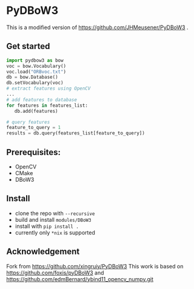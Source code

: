 PyDBoW3
==============
This is a modified version of https://github.com/JHMeusener/PyDBoW3 .


## Get started

```python
import pydbow3 as bow
voc = bow.Vocabulary()
voc.load("ORBvoc.txt")
db = bow.Database()
db.setVocabulary(voc)
# extract features using OpenCV
...
# add features to database
for features in features_list:
   db.add(features)

# query features
feature_to_query = 1
results = db.query(features_list[feature_to_query])
```

## Prerequisites:
* OpenCV 
* CMake 
* DBoW3

## Install

+ clone the repo with `--recursive`
+ build and install `modules/DBoW3`
+ install with `pip install .` 
+ currently only `*nix` is supported

## Acknowledgement
Fork from https://github.com/xingruiy/PyDBoW3
This work is based on https://github.com/foxis/pyDBoW3
and https://github.com/edmBernard/ybind11_opencv_numpy.git
